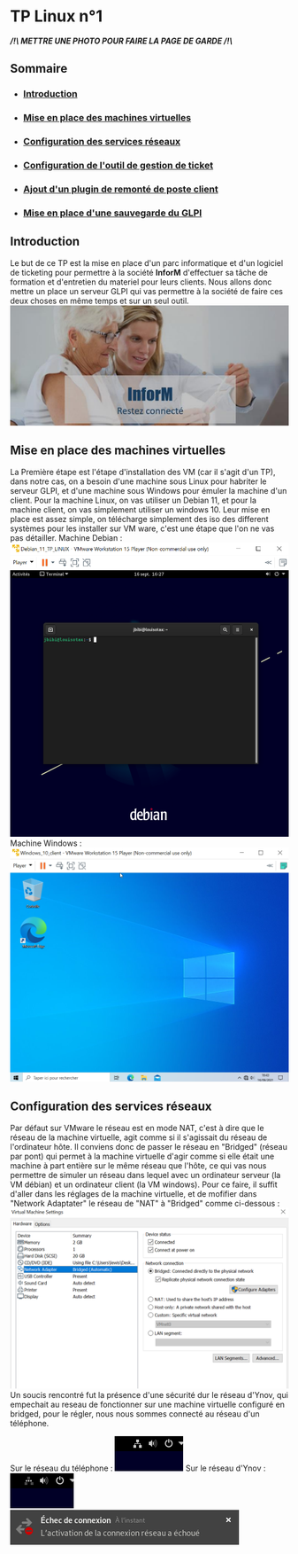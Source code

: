 # TP Linux n°1

***/!\ METTRE UNE PHOTO POUR FAIRE LA PAGE DE GARDE /!\\***

## Sommaire

- ### [Introduction](https://github.com/LBROCHARD/TP_Linux/blob/main/TP.md#introduction-1)
- ### [Mise en place des machines virtuelles](https://github.com/LBROCHARD/TP_Linux/blob/main/TP.md#mise-en-place-des-machines-virtuelles-1)
- ### [Configuration des services réseaux](https://github.com/LBROCHARD/TP_Linux/blob/main/TP.md#configuration-des-services-r%C3%A9seaux-1)
- ### [Configuration de l'outil de gestion de ticket]()
- ### [Ajout d'un plugin de remonté de poste client]()
- ### [Mise en place d'une sauvegarde du GLPI]()

## Introduction

Le but de ce TP est la mise en place d'un parc informatique et d'un logiciel de ticketing pour permettre à la société **InforM** d'effectuer sa tâche de formation et d'entretien du materiel pour leurs clients.
Nous allons donc mettre un place un serveur GLPI qui vas permettre à la société de faire ces deux choses en même temps et sur un seul outil.
![](https://github.com/LBROCHARD/TP_Linux/blob/main/images/002%20infoM.png)

## Mise en place des machines virtuelles

La Première étape est l'étape d'installation des VM (car il s'agit d'un TP), dans notre cas, on a besoin d'une machine sous Linux pour habriter le serveur GLPI, et d'une machine sous Windows pour émuler la machine d'un client. 
Pour la machine Linux, on vas utiliser un Debian 11, et pour la machine client, on vas simplement utiliser un windows 10. 
Leur mise en place est assez simple, on télécharge simplement des iso des different systèmes pour les installer sur VM ware, c'est une étape que l'on ne vas pas détailler.
Machine Debian :
![Machine Debian](https://github.com/LBROCHARD/TP_Linux/blob/main/images/004%20vm%20debian.png)
Machine Windows :
![Machine Windows](https://github.com/LBROCHARD/TP_Linux/blob/main/images/004%20vm%20windows.png)

## Configuration des services réseaux

Par défaut sur VMware le réseau est en mode NAT, c'est à dire que le réseau de la machine virtuelle, agit comme si il s'agissait du réseau de l'ordinateur hôte.
Il conviens donc de passer le réseau en "Bridged" (réseau par pont) qui permet à la machine virtuelle d'agir comme si elle était une machine à part entière sur le même réseau que l'hôte, ce qui vas nous permettre de simuler un réseau dans lequel avec un ordinateur serveur (la VM débian) et un ordinateur client (la VM windows).
Pour ce faire, il suffit d'aller dans les réglages de la machine virtuelle, et de mofifier dans "Network Adaptater" le réseau de "NAT" à "Bridged" comme ci-dessous :
![](https://github.com/LBROCHARD/TP_Linux/blob/main/images/001%20passage%20de%20la%20debian%20en%20bridge.png)
Un soucis rencontré fut la présence d'une sécurité dur le réseau d'Ynov, qui empechait au reseau de fonctionner sur une machine virtuelle configuré en bridged, pour le régler, nous nous sommes connecté au réseau d'un téléphone.

Sur le réseau du téléphone :
![sur le reseau du téléphone](https://github.com/LBROCHARD/TP_Linux/blob/main/images/003%20connection.png)
Sur le réseau d'Ynov :
![sur le reseau d'Ynov](https://github.com/LBROCHARD/TP_Linux/blob/main/images/003%20connection%20no.png) 
![sur le reseau d'Ynov](https://github.com/LBROCHARD/TP_Linux/blob/main/images/003%20connection%20echec.png) 

